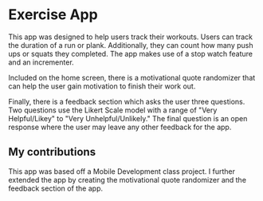 # Exercise App
This app was designed to help users track their workouts. Users can track the duration of a run or plank. Additionally, they can count how many push ups or squats they completed. The app makes use of a stop watch feature and an incrementer. 

Included on the home screen, there is a motivational quote randomizer that can help the user gain motivation to finish their work out. 

Finally, there is a feedback section which asks the user three questions. Two questions use the Likert Scale model with a range of "Very Helpful/Likey" to "Very Unhelpful/Unlikely." The final question is an open response where the user may leave any other feedback for the app. 

## My contributions
This app was based off a Mobile Development class project. I further extended the app by creating the motivational quote randomizer and the feedback section of the app.  